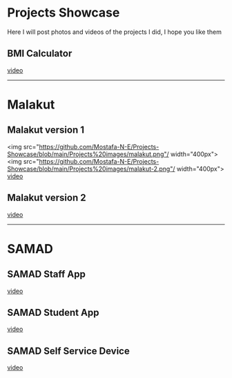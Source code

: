 # Projects Showcase
Here I will post photos and videos of the projects I did, I hope you like them


## BMI Calculator
<a href="https://github.com/Mostafa-N-E/Projects-Showcase/blob/main/App%20gifs/bmi_calculator.gif"> video </a>
__________________________________________________________



# Malakut
## Malakut version 1
<img src="https://github.com/Mostafa-N-E/Projects-Showcase/blob/main/Projects%20images/malakut.png"/ width="400px">
<img src="https://github.com/Mostafa-N-E/Projects-Showcase/blob/main/Projects%20images/malakut-2.png"/ width="400px">
<a href="https://github.com/Mostafa-N-E/Projects-Showcase/blob/main/App%20gifs/malakut.gif"> video </a>

## Malakut version 2
<a href="https://github.com/Mostafa-N-E/Projects-Showcase/blob/main/App%20gifs/malakut_2.gif"> video </a>
__________________________________________________________



# SAMAD
## SAMAD Staff App
<a href="https://github.com/Mostafa-N-E/Projects-Showcase/blob/main/App%20gifs/samad_staff_app.gif"> video </a>


## SAMAD Student App
<a href="https://github.com/Mostafa-N-E/Projects-Showcase/blob/main/App%20gifs/samad_student_app.gif"> video </a>


## SAMAD Self Service Device
<a href="https://github.com/Mostafa-N-E/Projects-Showcase/blob/main/App%20gifs/self_service_device.gif"> video </a>
